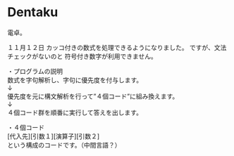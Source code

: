 Dentaku
=======
電卓。

１１月１２日
カッコ付きの数式を処理できるようになりました。
ですが、文法チェックがないのと
符号付き数字が利用できません。

・プログラムの説明  
数式を字句解析し、字句に優先度を付与します。  
↓  
優先度を元に構文解析を行って”４個コード”に組み換えます。  
↓  
４個コード群を順番に実行して答えを出します。  

・４個コード  
[代入先][引数１][演算子][引数２]  
という構成のコードです。（中間言語？）  

